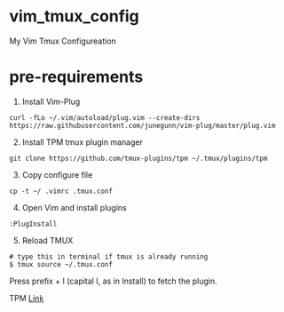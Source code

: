 # vim_tmux_config
My Vim Tmux Configureation

# pre-requirements
1. Install Vim-Plug 
 ```
curl -fLo ~/.vim/autoload/plug.vim --create-dirs https://raw.githubusercontent.com/junegunn/vim-plug/master/plug.vim
 ```

2. Install TPM tmux plugin manager
 ```
 git clone https://github.com/tmux-plugins/tpm ~/.tmux/plugins/tpm
 ```

3. Copy configure file
 ```
 cp -t ~/ .vimrc .tmux.conf
 ```

4. Open Vim and install plugins
 ```
 :PlugInstall
 ```

5. Reload TMUX
 ```
 # type this in terminal if tmux is already running
 $ tmux source ~/.tmux.conf
 ```
 Press prefix + I (capital I, as in Install) to fetch the plugin.
 
 TPM [Link](https://github.com/tmux-plugins/tpm)
